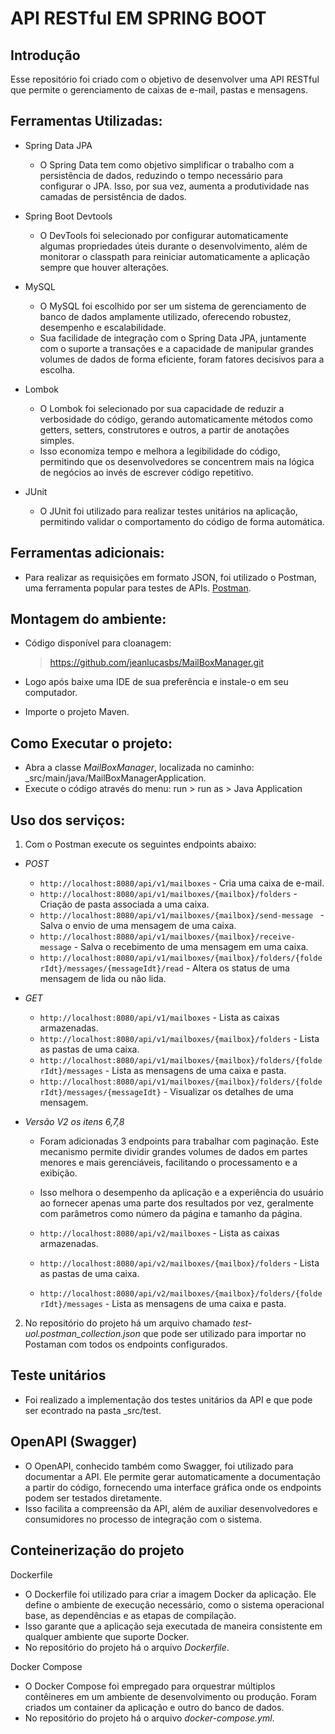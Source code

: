 # API RESTful EM SPRING BOOT #

## Introdução

Esse repositório foi criado com o objetivo de desenvolver uma API RESTful que permite o gerenciamento de caixas de e-mail, pastas e mensagens.

## Ferramentas Utilizadas:

- Spring Data JPA

   - O Spring Data tem como objetivo simplificar o trabalho com a persistência de dados, reduzindo o tempo necessário para configurar o JPA. Isso, por sua vez, aumenta a produtividade nas camadas de persistência de dados.
  
- Spring Boot Devtools

   - O DevTools foi selecionado por configurar automaticamente algumas propriedades úteis durante o desenvolvimento, além de monitorar o classpath para reiniciar automaticamente a aplicação sempre que houver alterações.
     
- MySQL
   - O MySQL foi escolhido por ser um sistema de gerenciamento de banco de dados amplamente utilizado, oferecendo robustez, desempenho e escalabilidade.
   - Sua facilidade de integração com o Spring Data JPA, juntamente com o suporte a transações e a capacidade de manipular grandes volumes de dados de forma eficiente, foram fatores decisivos para a escolha.
     
- Lombok
   - O Lombok foi selecionado por sua capacidade de reduzir a verbosidade do código, gerando automaticamente métodos como getters, setters, construtores e outros, a partir de anotações simples.
   - Isso economiza tempo e melhora a legibilidade do código, permitindo que os desenvolvedores se concentrem mais na lógica de negócios ao invés de escrever código repetitivo.
     
- JUnit
   - O JUnit foi utilizado para realizar testes unitários na aplicação, permitindo validar o comportamento do código de forma automática.
     
## Ferramentas adicionais:

- Para realizar as requisições em formato JSON, foi utilizado o Postman, uma ferramenta popular para testes de APIs. [Postman](https://www.getpostman.com/apps).

## Montagem do ambiente:

- Código disponível para cloanagem:

   > https://github.com/jeanlucasbs/MailBoxManager.git
  
- Logo após baixe uma IDE de sua preferência e instale-o em seu computador.
- Importe o projeto Maven.

## Como Executar o projeto:

- Abra a classe *MailBoxManager*, localizada no caminho: _src/main/java/MailBoxManagerApplication.
- Execute o código através do menu: run > run as > Java Application

## Uso dos serviços:

1) Com o Postman execute os seguintes endpoints abaixo:

- *POST* 
   - `http://localhost:8080/api/v1/mailboxes` - Cria uma caixa de e-mail.
   - `http://localhost:8080/api/v1/mailboxes/{mailbox}/folders` - Criação de pasta associada a uma caixa.
   - `http://localhost:8080/api/v1/mailboxes/{mailbox}/send-message ` - Salva o envio de uma mensagem de uma caixa.
   - `http://localhost:8080/api/v1/mailboxes/{mailbox}/receive-message` - Salva o recebimento de uma mensagem em uma caixa.
   - `http://localhost:8080/api/v1/mailboxes/{mailbox}/folders/{folderIdt}/messages/{messageIdt}/read` - Altera os status de uma mensagem de lida ou não lida.
  
- *GET* 
   - `http://localhost:8080/api/v1/mailboxes` - Lista as caixas armazenadas.
   - `http://localhost:8080/api/v1/mailboxes/{mailbox}/folders` - Lista as pastas de uma caixa.
   - `http://localhost:8080/api/v1/mailboxes/{mailbox}/folders/{folderIdt}/messages` - Lista as mensagens de uma caixa e pasta.
   - `http://localhost:8080/api/v1/mailboxes/{mailbox}/folders/{folderIdt}/messages/{messageIdt}` - Visualizar os detalhes de uma mensagem.

- *Versão V2 os itens 6,7,8*
   - Foram adicionadas 3 endpoints para trabalhar com paginação. Este mecanismo permite dividir grandes volumes de dados em partes menores e mais gerenciáveis, facilitando o processamento e a exibição.
   - Isso melhora o desempenho da aplicação e a experiência do usuário ao fornecer apenas uma parte dos resultados por vez, geralmente com parâmetros como número da página e tamanho da página.

   - `http://localhost:8080/api/v2/mailboxes` - Lista as caixas armazenadas.
   - `http://localhost:8080/api/v2/mailboxes/{mailbox}/folders` - Lista as pastas de uma caixa.
   - `http://localhost:8080/api/v2/mailboxes/{mailbox}/folders/{folderIdt}/messages` - Lista as mensagens de uma caixa e pasta.

   
2) No repositório do projeto há um arquivo chamado *test-uol.postman_collection.json* que pode ser utilizado para importar no Postaman com todos os endpoints configurados.
     

## Teste unitários

   - Foi realizado a implementação dos testes unitários da API e que pode ser econtrado na pasta _src/test.
   
## OpenAPI (Swagger)
   - O OpenAPI, conhecido também como Swagger, foi utilizado para documentar a API. Ele permite gerar automaticamente a documentação a partir do código, fornecendo uma interface gráfica onde os endpoints podem ser testados diretamente.
   - Isso facilita a compreensão da API, além de auxiliar desenvolvedores e consumidores no processo de integração com o sistema.

## Conteinerização do projeto
  
Dockerfile

  - O Dockerfile foi utilizado para criar a imagem Docker da aplicação. Ele define o ambiente de execução necessário, como o sistema operacional base, as dependências e as etapas de compilação.
  - Isso garante que a aplicação seja executada de maneira consistente em qualquer ambiente que suporte Docker.
  - No repositório do projeto há o arquivo *Dockerfile*.

Docker Compose

  - O Docker Compose foi empregado para orquestrar múltiplos contêineres em um ambiente de desenvolvimento ou produção. Foram criados um container da aplicação e outro do banco de dados.
  - No repositório do projeto há o arquivo *docker-compose.yml*.
    

